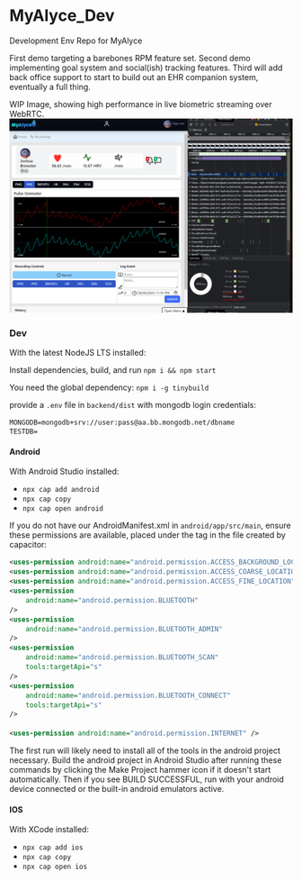 # MyAlyce_Dev
 Development Env Repo for MyAlyce

 First demo targeting a barebones RPM feature set.
 Second demo implementing goal system and social(ish) tracking features.
 Third will add back office support to start to build out an EHR companion system, eventually a full thing.

WIP Image, showing high performance in live biometric streaming over WebRTC.
![Capture](./Capture.PNG)

### Dev

With the latest NodeJS LTS installed:

Install dependencies, build, and run `npm i && npm start`

You need the global dependency: 
`npm i -g tinybuild`

provide a `.env` file in `backend/dist` with mongodb login credentials:

```
MONGODB=mongodb+srv://user:pass@aa.bb.mongodb.net/dbname
TESTDB=
```


#### Android

With Android Studio installed:
- `npx cap add android`
- `npx cap copy`
- `npx cap open android`

If you do not have our AndroidManifest.xml in `android/app/src/main`, ensure these permissions are available, placed under the <!-- Permissions --> tag in the file created by capacitor:
```xml
<uses-permission android:name="android.permission.ACCESS_BACKGROUND_LOCATION" />
<uses-permission android:name="android.permission.ACCESS_COARSE_LOCATION"  />
<uses-permission android:name="android.permission.ACCESS_FINE_LOCATION"  />
<uses-permission
    android:name="android.permission.BLUETOOTH"
/>
<uses-permission
    android:name="android.permission.BLUETOOTH_ADMIN"
/>
<uses-permission
    android:name="android.permission.BLUETOOTH_SCAN"
    tools:targetApi="s"
/>
<uses-permission
    android:name="android.permission.BLUETOOTH_CONNECT"
    tools:targetApi="s"
/>

<uses-permission android:name="android.permission.INTERNET" />
```

The first run will likely need to install all of the tools in the android project necessary. Build the android project in Android Studio after running these commands by clicking the Make Project hammer icon if it doesn't start automatically. Then if you see BUILD SUCCESSFUL, run with your android device connected or the built-in android emulators active.

#### IOS 

With XCode installed:
- `npx cap add ios`
- `npx cap copy`
- `npx cap open ios`
